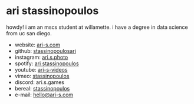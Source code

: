 # ari stassinopoulos

howdy! i am an mscs student at willamette. i have a degree in data science from uc san diego.

* website: [ari-s.com](https://ari-s.com)
* github: [stassinopoulosari](#)
* instagram: [ari.s.photo](https://instagram.com/ari.s.photo)
* spotify: [ari stassinopoulos](https://open.spotify.com/user/qsysmine)
* youtube: [ari-s-videos](https://www.youtube.com/@ari-s-video)
* vimeo: [stassinopoulos](https://vimeo.com/stassinopoulos)
* discord: ari.s.games
* bereal: [stassinopoulos](https://bere.al/stassinopoulos)
* e-mail: [hello@ari-s.com](mailto:hello@ari-s.com)
